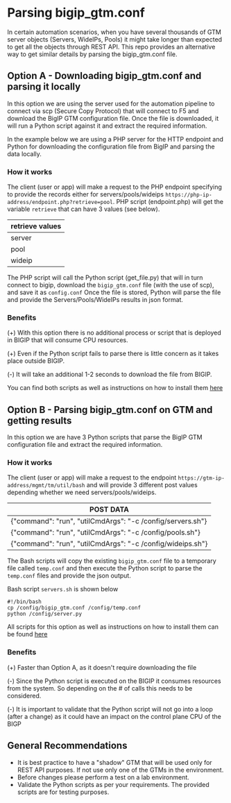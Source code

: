 
# Parsing bigip_gtm.conf

In certain automation scenarios, when you have several thousands of GTM server objects (Servers, WideIPs, Pools) it might take longer than expected to get all the objects through REST API. 
This repo provides an alternative way to get similar details by parsing the bigip_gtm.conf file. 


## Option A - Downloading bigip_gtm.conf and parsing it locally

In this option we are using the server used for the automation pipeline to connect via scp (Secure Copy Protocol) that will connect to F5 and download the BigIP GTM configuration file. Once the file is downloaded, it will run a Python script against it and extract the required information. 

In the example below we are using a PHP server for the HTTP endpoint and Python for downloading the configuration file from BigIP and parsing the data locally. 

### How it works

The client (user or app) will make a request to the PHP endpoint specifying to provide the records either for servers/pools/wideips `https://php-ip-address/endpoint.php?retrieve=pool`. PHP script (endpoint.php) will get the variable `retrieve` that can have 3 values (see below).


| retrieve values    |
|--------------------|
| server	       |
| pool	         |
| wideip      |

The PHP script will call the Python script (get_file.py) that will in turn connect to bigip, download the `bigip_gtm.conf` file (with the use of scp), and save it as `config.conf`
Once the file is stored, Python will parse the file and provide the Servers/Pools/WideIPs results in json format. 

### Benefits
(+) With this option there is no additional process or script that is deployed in BIGIP that will consume CPU resources.

(+) Even if the Python script fails to parse there is little concern as it takes place outside BIGIP.

(-) It will take an additional 1-2 seconds to download the file from BIGIP.


You can find both scripts as well as instructions on how to install them <a href="https://github.com/skenderidis/gtm-parsing/tree/main/option-1"> here </a>


## Option B - Parsing bigip_gtm.conf on GTM and getting results

In this option we are have 3 Python scripts that parse the BigIP GTM configuration file and extract the required information. 

### How it works

The client (user or app) will make a request to the endpoint `https://gtm-ip-address/mgmt/tm/util/bash` and will provide 3 different post values depending whether we need servers/pools/wideips.

| POST DATA    |
|--------------------|
| {"command": "run", "utilCmdArgs": "-c /config/servers.sh"}	       |
| {"command": "run", "utilCmdArgs": "-c /config/pools.sh"}	       |
| {"command": "run", "utilCmdArgs": "-c /config/wideips.sh"}	       |

The Bash scripts will copy the existing `bigip_gtm.conf` file to a temporary file called `temp.conf` and then execute the Python script to parse the `temp.conf` files and provide the json output. 

Bash script `servers.sh` is shown below

```shell
#!/bin/bash
cp /config/bigip_gtm.conf /config/temp.conf
python /config/server.py

```
All scripts for this option as well as instructions on how to install them  can be found <a href="https://github.com/skenderidis/gtm-parsing/tree/main/option-2"> here </a>

### Benefits
(+) Faster than Option A, as it doesn't require downloading the file 

(-) Since the Python script is executed on the BIGIP it consumes resources from the system. So depending on the # of calls this needs to be considered.

(-) It is important to validate that the Python script will not go into a loop (after a change) as it could have an impact on the control plane CPU of the BIGP  


## General Recommendations
* It is best practice to have a "shadow" GTM that will be used only for REST API purposes. If not use only one of the GTMs in the environment.
* Before changes please perform a test on a lab environment.
* Validate the Python scripts as per your requirements. The provided scripts are for testing purposes.
